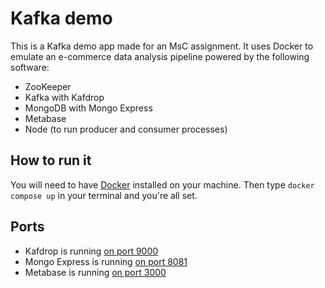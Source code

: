 # Kafka demo

This is a Kafka demo app made for an MsC assignment. It uses Docker to emulate an
e-commerce data analysis pipeline powered by the following software:

- ZooKeeper
- Kafka with Kafdrop
- MongoDB with Mongo Express
- Metabase
- Node (to run producer and consumer processes)

## How to run it

You will need to have [Docker](https://www.docker.com/products/docker-desktop) installed on your
machine. Then type `docker compose up` in your terminal and you're all set.

## Ports

- Kafdrop is running [on port 9000](http://localhost:9000)
- Mongo Express is running [on port 8081](http://localhost:8081)
- Metabase is running [on port 3000](http://localhost:3000)
